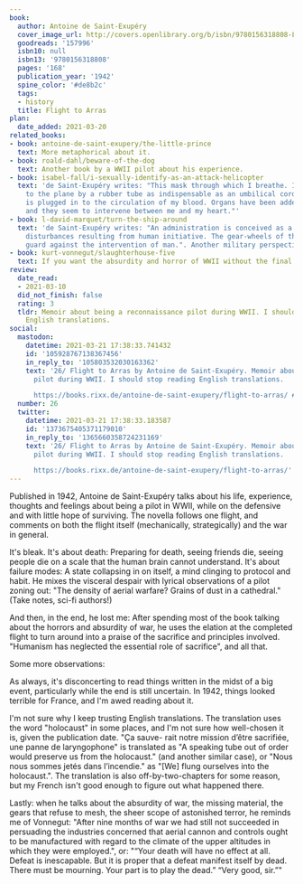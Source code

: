 ```yaml
---
book:
  author: Antoine de Saint-Exupéry
  cover_image_url: http://covers.openlibrary.org/b/isbn/9780156318808-L.jpg
  goodreads: '157996'
  isbn10: null
  isbn13: '9780156318808'
  pages: '168'
  publication_year: '1942'
  spine_color: '#de8b2c'
  tags:
  - history
  title: Flight to Arras
plan:
  date_added: 2021-03-20
related_books:
- book: antoine-de-saint-exupery/the-little-prince
  text: More metaphorical about it.
- book: roald-dahl/beware-of-the-dog
  text: Another book by a WWII pilot about his experience.
- book: isabel-fall/i-sexually-identify-as-an-attack-helicopter
  text: 'de Saint-Exupéry writes: "This mask through which I breathe. I am attached
    to the plane by a rubber tube as indispensable as an umbilical cord. The plane
    is plugged in to the circulation of my blood. Organs have been added to my being,
    and they seem to intervene between me and my heart."'
- book: l-david-marquet/turn-the-ship-around
  text: 'de Saint-Exupéry writes: "An administration is conceived as a safeguard against
    disturbances resulting from human initiative. The gear-wheels of the watch stand
    guard against the intervention of man.". Another military perspective.'
- book: kurt-vonnegut/slaughterhouse-five
  text: If you want the absurdity and horror of WWII without the final patriotism.
review:
  date_read:
  - 2021-03-10
  did_not_finish: false
  rating: 3
  tldr: Memoir about being a reconnaissance pilot during WWII. I should stop reading
    English translations.
social:
  mastodon:
    datetime: 2021-03-21 17:38:33.741432
    id: '105928767138367456'
    in_reply_to: '105803532030163362'
    text: '26/ Flight to Arras by Antoine de Saint-Exupéry. Memoir about being a reconnaissance
      pilot during WWII. I should stop reading English translations.

      https://books.rixx.de/antoine-de-saint-exupery/flight-to-arras/ #rixxReads'
  number: 26
  twitter:
    datetime: 2021-03-21 17:38:33.183587
    id: '1373675405371179010'
    in_reply_to: '1365660358724231169'
    text: '26/ Flight to Arras by Antoine de Saint-Exupéry. Memoir about being a reconnaissance
      pilot during WWII. I should stop reading English translations.

      https://books.rixx.de/antoine-de-saint-exupery/flight-to-arras/'
---
```


Published in 1942, Antoine de Saint-Exupéry talks about his life, experience, thoughts and feelings about being a pilot
in WWII, while on the defensive and with little hope of surviving. The novella follows one flight, and comments on both
the flight itself (mechanically, strategically) and the war in general.

It's bleak. It's about death: Preparing for death, seeing friends die, seeing people die on a scale that the human brain
cannot understand. It's about failure modes: A state collapsing in on itself, a mind clinging to protocol and habit.  He
mixes the visceral despair with lyrical observations of a pilot zoning out: "The density of aerial warfare? Grains of
dust in a cathedral." (Take notes, sci-fi authors!)

And then, in the end, he lost me: After spending most of the book talking about the horrors and absurdity of war, he
uses the elation at the completed flight to turn around into a praise of the sacrifice and principles involved.
"Humanism has neglected the essential role of sacrifice", and all that.

Some more observations:

As always, it's disconcerting to read things written in the midst of a big event, particularly while the end is still
uncertain. In 1942, things looked terrible for France, and I'm awed reading about it.

I'm not sure why I keep trusting English translations.  The translation uses the word "holocaust" in some places, and
I'm not sure how well-chosen it is, given the publication date. "Ça sauve- rait notre mission d’être sacrifiée, une
panne de laryngophone" is translated as "A speaking tube out of order would preserve us from the holocaust." (and
another similar case), or "Nous nous sommes jetés dans l’incendie." as "[We] flung ourselves into the holocaust.". The
translation is also off-by-two-chapters for some reason, but my French isn't good enough to figure out what happened
there.

Lastly: when he talks about the absurdity of war, the missing material, the gears that refuse to mesh, the sheer scope
of astonished terror, he reminds me of Vonnegut: "After nine months of war we had still not succeeded in persuading the
industries concerned that aerial cannon and controls ought to be manufactured with regard to the climate of the upper
altitudes in which they were employed.", or: "“Your death will have no effect at all. Defeat is inescapable. But it is
proper that a defeat manifest itself by dead. There must be mourning. Your part is to play the dead.” “Very good, sir.”"

